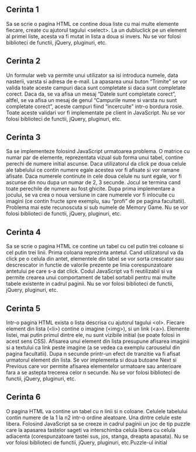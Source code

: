 <!DOCTYPE html>
<html lang="en">
<head>
<meta charset="UTF-8">
<meta name="viewport" content="width=device-width, initial-scale=1.0">
<title>Cerinte</title>
</head>
<body>

<h2>Cerinta 1</h2>
<p>Sa se scrie o pagina HTML ce contine doua liste cu mai multe elemente fiecare, create cu ajutorul tagului &lt;select&gt;. La un dubluclick pe un element al primei liste, acesta va fi mutat in lista a doua si invers. Nu se vor folosi biblioteci de functii, jQuery, pluginuri, etc.</p>

<h2>Cerinta 2</h2>
<p>Un formular web va permite unui utilizator sa isi introduca numele, data nasterii, varsta si adresa de e-mail. La apasarea unui buton “Trimite” se vor valida toate aceste campuri daca sunt completate si daca sunt completate corect. Daca da, se va afisa un mesaj “Datele sunt completate corect”, altfel, se va afisa un mesaj de genul “Campurile nume si varsta nu sunt completate corect”, aceste campuri fiind “incercuite” intr-o bordura rosie. Toate aceste validari vor fi implementate pe client in JavaScript. Nu se vor folosi biblioteci de functii, jQuery, pluginuri, etc.</p>

<h2>Cerinta 3</h2>
<p>Sa se implementeze folosind JavaScript urmatoarea problema. O matrice cu numar par de elemente, reprezentata vizual sub forma unui tabel, contine perechi de numere initial ascunse. Daca utilizatorul da click pe doua celule ale tabelului ce contin numere egale acestea vor fi afisate si vor ramane afisate. Daca numerele continute in cele doua celule nu sunt egale, vor fi ascunse din nou dupa un numar de 2, 3 secunde. Jocul se termina cand toate perechile de numere au fost ghicite. Dupa prima implementare a jocului, se va crea o noua versiune in care numerele vor fi inlocuite cu imagini (ce contin fructe spre exemplu, sau “profi” de pe pagina facultatii). Problema mai este recunoscuta si sub numele de Memory Game. Nu se vor folosi biblioteci de functii, jQuery, pluginuri, etc.</p>

<h2>Cerinta 4</h2>
<p>Sa se scrie o pagina HTML ce contine un tabel cu cel putin trei coloane si cel putin trei linii. Prima coloana reprezinta antetul. Cand utilizatorul va da click pe o celula din antet, elementele din tabel se vor sorta crescator sau descrescator in functie de valorile prezente pe linia corespunzatoare antetului pe care s-a dat click. Codul JavaScript va fi reutilizabil si va permite crearea unui comportament de tabel sortabil pentru mai multe tabele existente in cadrul paginii. Nu se vor folosi biblioteci de functii, jQuery, pluginuri, etc.</p>

<h2>Cerinta 5</h2>
<p>Intr-o pagina HTML exista o lista descrisa cu ajutorul tagului &lt;ol&gt;. Fiecare element din lista (&lt;li&gt;) contine o imagine (&lt;img&gt;), si un link (&lt;a&gt;). Elemente listei, mai putin primul dintre ele, nu sunt vizibile initial (se poate folosi in acest sens CSS). Afisarea unui element din lista presupune afisarea imaginii si a textului ca link peste imagine (a se vedea ca exemplu carouselul din pagina facultatii). Dupa n secunde printr-un efect de tranzitie va fi afisat urmatorul element din lista. Se vor implementa si doua butoane Next si Previous care vor permite afisarea elementelor urmatoare sau anterioare fara a se astepta trecerea celor n secunde. Nu se vor folosi biblioteci de functii, jQuery, pluginuri, etc.</p>

<h2>Cerinta 6</h2>
<p>O pagina HTML va contine un tabel cu n linii si n coloane. Celulele tabelului contin numere de la 1 la n2 intr-o ordine aleatoare. Una dintre celule este libera. Folosind JavaScript sa se creeze in cadrul paginii un joc de tip puzzle care la apasarea tastelor sageti va interschimba celula libera cu celula adiacenta (corespunzatoare tastei sus, jos, stanga, dreapta apasata). Nu se vor folosi biblioteci de functii, jQuery, pluginuri, etc.Puzzle-ul initial</p>

</body>
</html>
